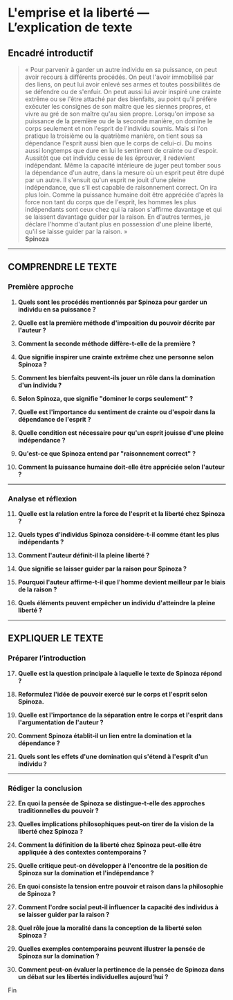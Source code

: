 # L'emprise et la liberté — L’explication de texte

## Encadré introductif
> « Pour parvenir à garder un autre individu en sa puissance, on peut avoir recours à différents procédés. On peut l'avoir immobilisé par des liens, on peut lui avoir enlevé ses armes et toutes possibilités de se défendre ou de s'enfuir. On peut aussi lui avoir inspiré une crainte extrême ou se l'être attaché par des bienfaits, au point qu'il préfère exécuter les consignes de son maître que les siennes propres, et vivre au gré de son maître qu'au sien propre. Lorsqu'on impose sa puissance de la première ou de la seconde manière, on domine le corps seulement et non l'esprit de l'individu soumis. Mais si l'on pratique la troisième ou la quatrième manière, on tient sous sa dépendance l'esprit aussi bien que le corps de celui-ci. Du moins aussi longtemps que dure en lui le sentiment de crainte ou d'espoir. Aussitôt que cet individu cesse de les éprouver, il redevient indépendant. Même la capacité intérieure de juger peut tomber sous la dépendance d'un autre, dans la mesure où un esprit peut être dupé par un autre. Il s'ensuit qu'un esprit ne jouit d'une pleine indépendance, que s'il est capable de raisonnement correct. On ira plus loin. Comme la puissance humaine doit être appréciée d'après la force non tant du corps que de l'esprit, les hommes les plus indépendants sont ceux chez qui la raison s'affirme davantage et qui se laissent davantage guider par la raison. En d'autres termes, je déclare l'homme d'autant plus en possession d'une pleine liberté, qu'il se laisse guider par la raison. »  
> **Spinoza**

---

## COMPRENDRE LE TEXTE

### Première approche

1. **Quels sont les procédés mentionnés par Spinoza pour garder un individu en sa puissance ?**

2. **Quelle est la première méthode d'imposition du pouvoir décrite par l'auteur ?**

3. **Comment la seconde méthode diffère-t-elle de la première ?**

4. **Que signifie inspirer une crainte extrême chez une personne selon Spinoza ?**

5. **Comment les bienfaits peuvent-ils jouer un rôle dans la domination d'un individu ?**

6. **Selon Spinoza, que signifie "dominer le corps seulement" ?**

7. **Quelle est l'importance du sentiment de crainte ou d'espoir dans la dépendance de l'esprit ?**

8. **Quelle condition est nécessaire pour qu'un esprit jouisse d'une pleine indépendance ?**

9. **Qu'est-ce que Spinoza entend par "raisonnement correct" ?**

10. **Comment la puissance humaine doit-elle être appréciée selon l'auteur ?**

---

### Analyse et réflexion

11. **Quelle est la relation entre la force de l'esprit et la liberté chez Spinoza ?**

12. **Quels types d'individus Spinoza considère-t-il comme étant les plus indépendants ?**

13. **Comment l'auteur définit-il la pleine liberté ?**

14. **Que signifie se laisser guider par la raison pour Spinoza ?**

15. **Pourquoi l'auteur affirme-t-il que l'homme devient meilleur par le biais de la raison ?**

16. **Quels éléments peuvent empêcher un individu d'atteindre la pleine liberté ?**

---

## EXPLIQUER LE TEXTE

### Préparer l’introduction

17. **Quelle est la question principale à laquelle le texte de Spinoza répond ?**

18. **Reformulez l'idée de pouvoir exercé sur le corps et l'esprit selon Spinoza.**

19. **Quelle est l'importance de la séparation entre le corps et l'esprit dans l'argumentation de l'auteur ?**

20. **Comment Spinoza établit-il un lien entre la domination et la dépendance ?**

21. **Quels sont les effets d'une domination qui s'étend à l'esprit d'un individu ?**

---

### Rédiger la conclusion

22. **En quoi la pensée de Spinoza se distingue-t-elle des approches traditionnelles du pouvoir ?**

23. **Quelles implications philosophiques peut-on tirer de la vision de la liberté chez Spinoza ?**

24. **Comment la définition de la liberté chez Spinoza peut-elle être appliquée à des contextes contemporains ?**

25. **Quelle critique peut-on développer à l'encontre de la position de Spinoza sur la domination et l'indépendance ?**

26. **En quoi consiste la tension entre pouvoir et raison dans la philosophie de Spinoza ?**

27. **Comment l'ordre social peut-il influencer la capacité des individus à se laisser guider par la raison ?**

28. **Quel rôle joue la moralité dans la conception de la liberté selon Spinoza ?**

29. **Quelles exemples contemporains peuvent illustrer la pensée de Spinoza sur la domination ?**

30. **Comment peut-on évaluer la pertinence de la pensée de Spinoza dans un débat sur les libertés individuelles aujourd'hui ?**

Fin